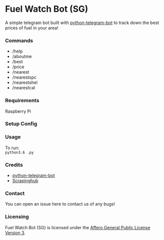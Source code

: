 # Fuel Watch Bot (SG)

A simple telegram bot built with [python-telegram-bot](https://github.com/python-telegram-bot/python-telegram-bot) to track down the best prices of fuel in your area!

### Commands 

- /help
- /aboutme
- /best
- /price
- /nearest
- /nearestspc
- /nearestshel
- /nearestcal
  

### Requirements
Raspberry Pi 

### Setup Config


### Usage
To run:  
`python3.6 .py`

### Credits
* [python-telegram-bot](https://github.com/python-telegram-bot/python-telegram-bot)
* [Scrapinghub](https://scrapinghub.com/)


### Contact
You can open an issue here to contact us of any bugs!

### Licensing
Fuel Watch Bot (SG) is licensed under the [Affero General Public License Version 3](LICENSE).
